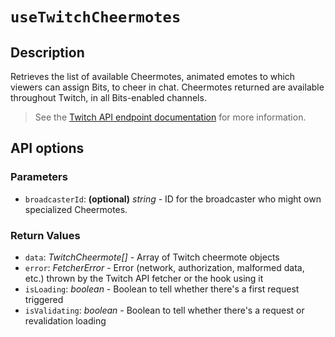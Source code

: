 # `useTwitchCheermotes`

## Description

Retrieves the list of available Cheermotes, animated emotes to which viewers can assign Bits, to cheer in chat. Cheermotes returned are available throughout Twitch, in all Bits-enabled channels.

> See the [Twitch API endpoint documentation](https://dev.twitch.tv/docs/api/reference#get-cheermotes) for more information.

## API options

### Parameters

- `broadcasterId`: **(optional)** _string_ - ID for the broadcaster who might own specialized Cheermotes.

### Return Values

- `data`: _TwitchCheermote[]_ - Array of Twitch cheermote objects
- `error`: _FetcherError_ - Error (network, authorization, malformed data, etc.) thrown by the Twitch API fetcher or the hook using it
- `isLoading`: _boolean_ - Boolean to tell whether there's a first request triggered
- `isValidating`: _boolean_ - Boolean to tell whether there's a request or revalidation loading
